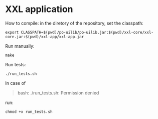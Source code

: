 # XXL application

How to compile:
in the diretory of the repository, set the classpath:
```
export CLASSPATH=$(pwd)/po-uilib/po-uilib.jar:$(pwd)/xxl-core/xxl-core.jar:$(pwd)/xxl-app/xxl-app.jar
```
Run manually:
```
make
```
Run tests:
```
./run_tests.sh
```
In case of
> bash: ./run_tests.sh: Permission denied
> 
run:
```
chmod +x run_tests.sh
```

